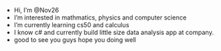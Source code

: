 - Hi, I’m @Nov26
- I’m interested in mathmatics, physics and computer science
- I’m currently learning cs50 and calculus
- I know c# and currently build little size data analysis app at company.
- good to see you guys hope you doing well 

<!---
Nov26/Nov26 is a ✨ special ✨ repository because its `README.md` (this file) appears on your GitHub profile.
You can click the Preview link to take a look at your changes.
--->
